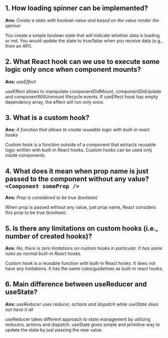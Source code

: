 ## 1. How loading spinner can be implemented?

**Ans:** *Create a state with boolean value and based on the value render the spinner*

You create a simple boolean state that will indicate whether data is loading or not. You would update the state to true/false when you receive data (e.g., from an API).

## 2. What React hook can we use to execute some logic only once when component mounts?

**Ans:** *useEffect*

useEffect allows to manipulate componentDidMount, componentDidUpdate and componentWillUnmount lifecycle events. If useEffect hook has empty dependency array, the effect will run only once.

## 3. What is a custom hook?

**Ans:** *A function that allows to create reusable logic with built-in react hooks*

Custom hook is a function outside of a component that extracts reusable logic written with built-in React hooks. Custom hooks can be used only inside components.

## 4. What does it mean when prop name is just passed to the component without any value? `<Component someProp />`

**Ans:** *Prop is considered to be true (boolean)*

When prop is passed without any value, just prop name, React considers this prop to be true (boolean).

## 5. Is there any limitations on custom hooks (i.e., number of created hooks)?

**Ans:** *No, there is zero limitations on custom hooks in particular. It has same rules as normal built-in React hooks.*

Custom hook is a reusable function with built-in React hooks. It does not have any limitations. It has the same rules/guidelines as built-in react hooks.

## 6. Main difference between useReducer and useState?

**Ans:** *useReducer uses reducer, actions and dispatch while useState does not have it all*

useReducer takes different approach to state management by utilizing reducers, actions and dispatch. useState gives simple and primitive way to update the state by just passing the new value.